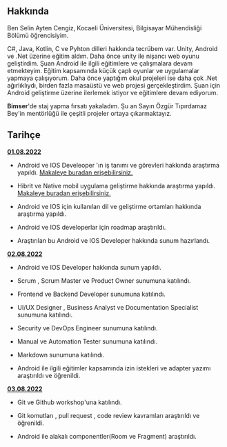 ## Hakkında

Ben Selin Ayten Cengiz, Kocaeli Üniversitesi, Bilgisayar Mühendisliği Bölümü öğrencisiyim. 

 C#, Java, Kotlin, C  ve Pyhton dilleri hakkında tecrübem var. Unity, Android ve .Net üzerine eğitim aldım. Daha önce unity ile nişancı web oyunu geliştirdim. Şuan Android ile ilgili eğitimlere ve çalışmalara devam etmekteyim. Eğitim kapsamında küçük çaplı oyunlar ve uygulamalar yapmaya çalışıyorum. Daha önce yaptığım okul projeleri ise daha çok .Net ağırlıklıydı, birden fazla masaüstü ve web projesi gerçekleştirdim. Şuan için  Android geliştirme üzerine ilerlemek istiyor ve eğitimlere devam ediyorum.

 **Bimser**'de staj yapma fırsatı yakaladım. Şu an Sayın Özgür Tıpırdamaz Bey'in mentörlüğü ile çeşitli projeler ortaya çıkarmaktayız.

## Tarihçe

[**01.08.2022**](https://github.com/bimser-intern/docs/issues/82)

- Android ve IOS Develeoper 'ın iş tanımı ve görevleri hakkında araştırma yapıldı. [Makaleye buradan erişebilirsiniz.](https://www.kariyer.net/pozisyonlar/mobil+uygulama+gelistiricisi/nedir#:~:text=Mobil%20uygulama%20geliştiricisi%2C%20mobil%20cihazlar,kullanıcılara%20hazır%20halde%20sunan%20kişilerdir) 

- Hibrit ve Native mobil uygulama geliştirme hakkında araştırma yapıldı. [Makaleye buradan erişebilirsiniz.](https://bilginc.com/tr/blog/hibrit-karma-vs-native-yerli-mobil-uygulama-gelistirme-257/#:~:text=Tahmin%20edebileceğiniz%20gibi%20en%20çok,ın%20en%20çok%20desteklediği%20dildir)

- Android ve IOS için kullanılan dil ve geliştirme ortamları hakkında araştırma yapıldı.

- Android ve IOS developerlar için roadmap araştırıldı.

- Araştırılan bu Android ve IOS Developer hakkında sunum hazırlandı.

[**02.08.2022**](https://github.com/bimser-intern/docs/issues/82)

- Android ve IOS Developer hakkında sunum yapıldı.

- Scrum , Scrum Master ve Product Owner sunumuna katılındı.

- Frontend ve Backend Developer sunumuna katılındı.

- UI/UX Designer , Business Analyst ve Documentation Specialist sunumuna katılındı.

- Security ve DevOps Engineer sunumuna katılındı.

- Manual ve Automation Tester sunumuna katılındı.

- Markdown sunumuna katılındı.

- Android ile ilgili eğitimler kapsamında izin istekleri ve adapter yazımı araştırıldı ve öğrenildi.


[**03.08.2022**](https://github.com/bimser-intern/docs/issues/82)

- Git ve Github workshop'una katılındı.

- Git komutları , pull request , code review kavramları araştırıldı ve öğrenildi.

- Android ile alakalı componentler(Room ve Fragment) araştırıldı.

